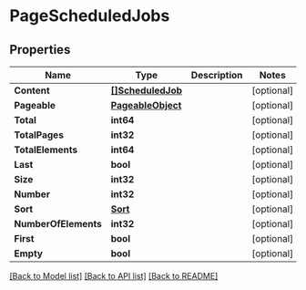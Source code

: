 # PageScheduledJobs

## Properties

Name | Type | Description | Notes
------------ | ------------- | ------------- | -------------
**Content** | [**[]ScheduledJob**](ScheduledJob) |  | [optional] 
**Pageable** | [**PageableObject**](PageableObject) |  | [optional] 
**Total** | **int64** |  | [optional] 
**TotalPages** | **int32** |  | [optional] 
**TotalElements** | **int64** |  | [optional] 
**Last** | **bool** |  | [optional] 
**Size** | **int32** |  | [optional] 
**Number** | **int32** |  | [optional] 
**Sort** | [**Sort**](Sort) |  | [optional] 
**NumberOfElements** | **int32** |  | [optional] 
**First** | **bool** |  | [optional] 
**Empty** | **bool** |  | [optional] 

[[Back to Model list]](../README#documentation-for-models) [[Back to API list]](../README#documentation-for-api-endpoints) [[Back to README]](../README)


